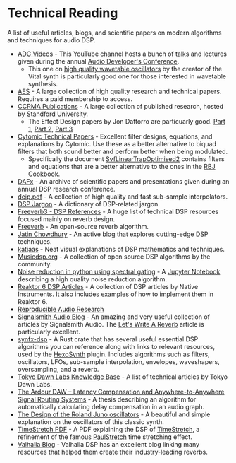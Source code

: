 # Technical Reading

A list of useful articles, blogs, and scientific papers on modern algorithms and techniques for audio DSP.

- [ADC Videos](https://www.youtube.com/c/JUCElibrary/featured) - This YouTube channel hosts a bunch of talks and lectures given during the annual [Audio Developer's Conference](https://audio.dev/).
  - This one on [high quality wavetable oscillators](https://www.youtube.com/watch?v=qlinVx60778) by the creator of the Vital synth is particularly good one for those interested in wavetable synthesis.
- [AES](https://aes2.org/) - A large collection of high quality research and technical papers. Requires a paid membership to access.
- [CCRMA Publications](https://ccrma.stanford.edu/papers) - A large collection of published research, hosted by Standford University.
  - The Effect Design papers by Jon Dattorro are particuarly good. [Part 1](https://ccrma.stanford.edu/~dattorro/EffectDesignPart1.pdf), [Part 2](https://ccrma.stanford.edu/~dattorro/EffectDesignPart2.pdf), [Part 3](https://ccrma.stanford.edu/~dattorro/EffectDesignPart3.pdf)
- [Cytomic Technical Papers](https://cytomic.com/technical-papers/) - Excellent filter designs, equations, and explanations by Cytomic. Use these as a better alternative to biquad filters that both sound better and perform better when being modulated.
  - Specifically the document [SvfLinearTrapOptimised2](https://cytomic.com/files/dsp/SvfLinearTrapOptimised2.pdf) contains filters and equations that are a better alternative to the ones in the [RBJ Cookbook](https://webaudio.github.io/Audio-EQ-Cookbook/audio-eq-cookbook.html).
- [DAFx](http://www.dafx.de/) - An archive of scientific papers and presentations given during an annual DSP research conference.
- [deip.pdf](../content/deip.pdf) - A collection of high quality and fast sub-sample interpolators.
- [DSP Jargon](https://github.com/sudara/dspjargon) - A dictionary of DSP-related jargon.
- [Freeverb3 - DSP References](https://freeverb3vst.osdn.jp/ref.shtml) - A huge list of technical DSP resources focused mainly on reverb design.
- [Freeverb](https://ccrma.stanford.edu/~jos/pasp/Freeverb.html) - An open-source reverb algorithm.
- [Jatin Chowdhury](https://jatinchowdhury18.medium.com/) - An active blog that explores cutting-edge DSP techniques.
- [katjaas](http://www.katjaas.nl/home/home.html) - Neat visual explanations of DSP mathematics and techniques.
- [Musicdsp.org](https://www.musicdsp.org/en/latest/index.html) - A collection of open source DSP algorithms by the community.
- [Noise reduction in python using spectral gating](https://github.com/timsainb/noisereduce) - A [Jupyter Notebook](https://jupyter.org/) describing a high quality noise reduction algorithm.
- [Reaktor 6 DSP Articles](https://www.native-instruments.com/en/products/komplete/synths/reaktor-6/dsp-articles/) - A collection of DSP articles by Native Instruments. It also includes examples of how to implement them in Reaktor 6.
- [Reproducible Audio Research](https://github.com/faroit/reproducible-audio-research/)
- [Signalsmith Audio Blog](https://signalsmith-audio.co.uk/writing/) - An amazing and very useful collection of articles by Signalsmith Audio. The [Let's Write A Reverb](https://signalsmith-audio.co.uk/writing/2021/lets-write-a-reverb/) article is particularly excellent.
- [synfx-dsp](https://github.com/WeirdConstructor/synfx-dsp) - A Rust crate that has several useful essential DSP algorithms you can reference along with links to relevant resources, used by the [HexoSynth](https://github.com/WeirdConstructor/HexoSynth) plugin. Includes algorithms such as filters, oscillators, LFOs, sub-sample interpolation, envelopes, waveshapers, oversampling, and a reverb.
- [Tokyo Dawn Labs Knowledge Base](https://docs.tokyodawn.net/) - A list of technical articles by Tokyo Dawn Labs.
- [The Ardour DAW – Latency Compensation and Anywhere-to-Anywhere Signal Routing Systems](https://gareus.org/misc/thesis-p8/2017-12-Gareus-Lat.pdf) - A thesis describing an algorithm for automatically calculating delay compensation in an audio graph.
- [The Design of the Roland Juno oscillators](https://blog.thea.codes/the-design-of-the-juno-dco/) - A beautiful and simple explanation on the oscillators of this classic synth.
- [TimeStretch PDF](https://github.com/spluta/TimeStretch/blob/main/NessStretchICMC_Final.pdf) - A PDF explaining the DSP of [TimeStretch](https://github.com/spluta/TimeStretch), a refinement of the famous [PaulStretch](http://hypermammut.sourceforge.net/paulstretch/) time stretching effect.
- [Valhalla Blog](https://valhalladsp.com/blog/) - Valhalla DSP has an excellent blog linking many resources that helped them create their industry-leading reverbs.
